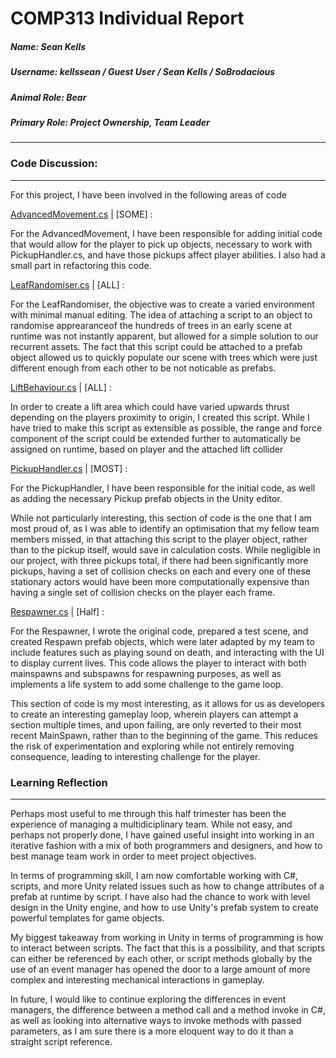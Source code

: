 # COMP313 Individual Report

##### Name: Sean Kells
##### Username: kellssean / Guest User / Sean Kells / SoBrodacious
##### Animal Role: Bear
##### Primary Role: Project Ownership, Team Leader

---
### Code Discussion:
---

For this project, I have been involved in the following areas of code

[AdvancedMovement.cs](https://github.com/tnx21/Comp-Mddn-Game_Nara/blob/master/Prototype_1/Assets/Scripts/Sean's%20Scripts/AdvancedMovement.cs) | [SOME] :

For the AdvancedMovement, I have been responsible for adding initial code that would allow for the player to pick up objects, necessary to work with PickupHandler.cs, and have those pickups affect player abilities. I also had a small part in refactoring this code.

[LeafRandomiser.cs](https://github.com/tnx21/Comp-Mddn-Game_Nara/blob/master/Prototype_1/Assets/Prefabs/Terrain/Trees/LeafRandomiser.cs) | [ALL] :

For the LeafRandomiser, the objective was to create a varied environment with minimal manual editing. The idea of attaching a script to an object to randomise apprearanceof the hundreds of trees in an early scene at runtime was not instantly apparent, but allowed for a simple solution to our recurrent assets. The fact that this script could be attached to a prefab object allowed us to quickly populate our scene with trees which were just different enough from each other to be not noticable as prefabs.

[LiftBehaviour.cs](https://github.com/tnx21/Comp-Mddn-Game_Nara/blob/master/Prototype_1/Assets/LiftBehaviour.cs) | [ALL] :

In order to create a lift area which could have varied upwards thrust depending on the players proximity to origin, I created this script. While I have tried to make this script as extensible as possible, the range and force component of the script could be extended further to automatically be assigned on runtime, based on player and the attached lift collider

[PickupHandler.cs](https://github.com/tnx21/Comp-Mddn-Game_Nara/blob/master/Prototype_1/Assets/Scripts/Sean's%20Scripts/PickupHandler.cs) | [MOST] :

For the PickupHandler, I have been responsible for the initial code, as well as adding the necessary Pickup prefab objects in the Unity editor. 

While not particularly interesting, this section of code is the one that I am most proud of, as I was able to identify an optimisation that my fellow team members missed, in that attaching this script to the player object, rather than to the pickup itself, would save in calculation costs. While negligible in our project, with three pickups total, if there had been significantly more pickups, having a set of collision checks on each and every one of these stationary actors would have been more computationally expensive than having a single set of collision checks on the player each frame.

[Respawner.cs](https://github.com/tnx21/Comp-Mddn-Game_Nara/blob/master/Prototype_1/Assets/Scripts/Respawner.cs) | [Half] :

For the Respawner, I wrote the original code, prepared a test scene, and created Respawn prefab objects, which were later adapted by my team to include features such as playing sound on death, and interacting with the UI to display current lives. This code allows the player to interact with both mainspawns and subspawns for respawning purposes, as well as implements a life system to add some challenge to the game loop.

This section of code is my most interesting, as it allows for us as developers to create an interesting gameplay loop, wherein players can attempt a section multiple times, and upon failing, are only reverted to their most recent MainSpawn, rather than to the beginning of the game. This reduces the risk of experimentation and exploring while not entirely removing consequence, leading to interesting challenge for the player. 

### Learning Reflection
---

Perhaps most useful to me through this half trimester has been the experience of managing a multidiciplinary team. While not easy, and perhaps not properly done, I have gained useful insight into working in an iterative fashion with a mix of both programmers and designers, and how to best manage team work in order to meet project objectives.

In terms of programming skill, I am now comfortable working with C#, scripts, and more Unity related issues such as how to change attributes of a prefab at runtime by script. I have also had the chance to work with level design in the Unity engine, and how to use Unity's prefab system to create powerful templates for game objects.

My biggest takeaway from working in Unity in terms of programming is how to interact between scripts. The fact that this is a possibility, and that scripts can either be referenced by each other, or script methods globally by the use of an event manager has opened the door to a large amount of more complex and interesting mechanical interactions in gameplay.

In future, I would like to continue exploring the differences in event managers, the difference between a method call and a method invoke in C#, as well as looking into alternative ways to invoke methods with passed parameters, as I am sure there is a more eloquent way to do it than a straight script reference.


